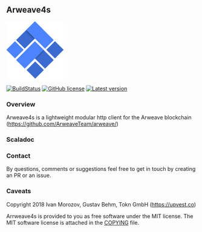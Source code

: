 
## Arweave4s
![arweave4s logo](logo.png)

[![BuildStatus](https://circleci.com/gh/toknapp/arweave4s.svg?style=svg)](https://circleci.com/gh/toknapp/arweave4s)
[![GitHub license](https://img.shields.io/badge/license-MIT-blue.svg)](https://raw.githubusercontent.com/toknapp/arweave4s/develop/COPYING)
[![Latest version](https://index.scala-lang.org/toknapp/arweave4s/arweave4s-core/latest.svg?color=blue&v=1)](https://index.scala-lang.org/toknapp/arweave4s/arweave4s-core)




### Overview

Arweave4s is a lightweight modular http client for the Arweave blockchain (https://github.com/ArweaveTeam/arweave/)

### Scaladoc


### Contact

By questions, comments or suggestions feel free to get in touch by creating an PR or an issue.


### Caveats

Copyright 2018 Ivan Morozov, Gustav Behm, Tokn GmbH (https://upvest.co)

Arrweave4s is provided to you as free software under the MIT license.
The MIT software license is attached in the [COPYING](COPYING) file.